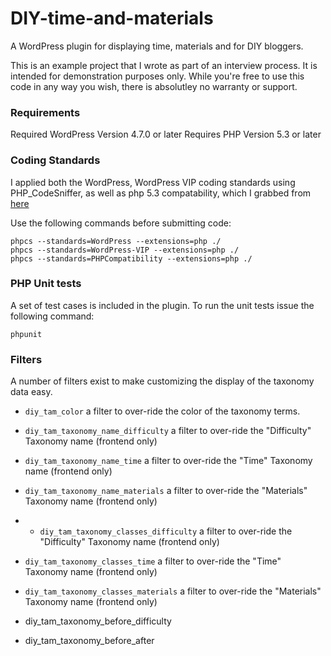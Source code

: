 # DIY-time-and-materials
A WordPress plugin for displaying time, materials and for DIY bloggers.

This is an example project that I wrote as part of an interview process. It is intended for demonstration purposes only. While you're free to use this code in any way you wish, there is absolutley no warranty or support.

### Requirements
Required WordPress Version 4.7.0 or later
Requires PHP Version 5.3 or later

### Coding Standards
I applied both the WordPress, WordPress VIP coding standards using PHP_CodeSniffer, as well as php 5.3 compatability, which I grabbed from [here](https://github.com/wimg/PHP53Compat_CodeSniffer)

Use the following commands before submitting code:
```
phpcs --standards=WordPress --extensions=php ./
phpcs --standards=WordPress-VIP --extensions=php ./
phpcs --standards=PHPCompatibility --extensions=php ./
```

### PHP Unit tests
A set of test cases is included in the plugin. To run the unit tests issue the following command:
```
phpunit
```

### Filters
A number of filters exist to make customizing the display of the taxonomy data easy.
* `diy_tam_color` a filter to over-ride the color of the taxonomy terms.
* `diy_tam_taxonomy_name_difficulty` a filter to over-ride the "Difficulty" Taxonomy name (frontend only)
* `diy_tam_taxonomy_name_time` a filter to over-ride the "Time" Taxonomy name (frontend only)
* `diy_tam_taxonomy_name_materials` a filter to over-ride the "Materials" Taxonomy name (frontend only)
* * `diy_tam_taxonomy_classes_difficulty` a filter to over-ride the "Difficulty" Taxonomy name (frontend only)
* `diy_tam_taxonomy_classes_time` a filter to over-ride the "Time" Taxonomy name (frontend only)
* `diy_tam_taxonomy_classes_materials` a filter to over-ride the "Materials" Taxonomy name (frontend only)

* diy_tam_taxonomy_before_difficulty
* diy_tam_taxonomy_before_after

